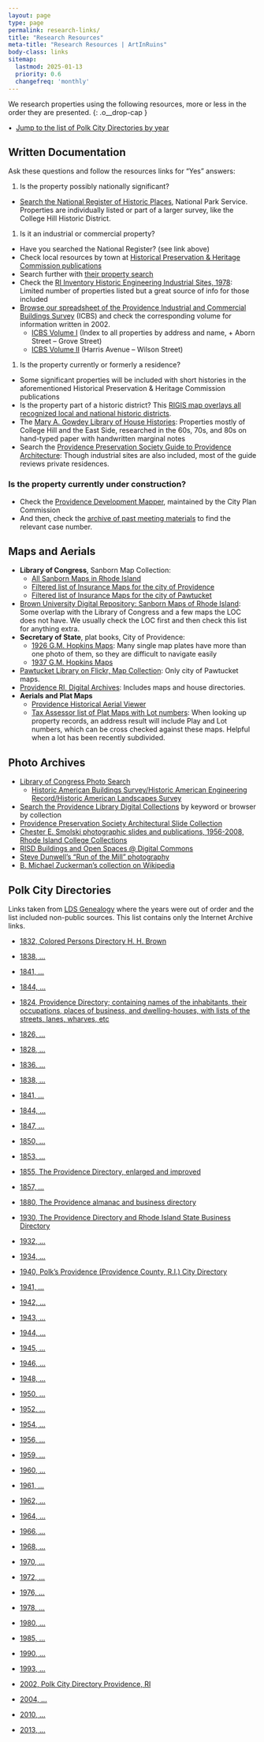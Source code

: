 ```yaml
---
layout: page
type: page
permalink: research-links/
title: "Research Resources"
meta-title: "Research Resources | ArtInRuins"
body-class: links
sitemap:
  lastmod: 2025-01-13
  priority: 0.6
  changefreq: 'monthly'
---
```


We research properties using the following resources, more or less in the order they are presented.
{: .o__drop-cap }

• 
[Jump to the list of Polk City Directories by year](#polk-city-directories)


## Written Documentation

Ask these questions and follow the resources links for “Yes” answers:

1. Is the property possibly nationally significant?
  + [Search the National Register of Historic Places](https://npgallery.nps.gov/NRHP/), National Park Service. Properties are individually listed or part of a larger survey, like the College Hill Historic District.
1. Is it an industrial or commercial property?
  + Have you searched the National Register? (see link above)
  + Check local resources by town at [Historical Preservation & Heritage Commission publications](https://preservation.ri.gov/historic-places/rihphc-publications)
  + Search further with [their property search](https://www.ri.gov/preservation/search/)
  + Check the [RI Inventory Historic Engineering Industrial Sites, 1978](https://sosri.access.preservica.com/uncategorized/IO_bc5d6334-5141-4bdf-9921-8df2a5b8d9b1/): Limited number of properties listed but a great source of info for those included
  + [Browse our spreadsheet of the Providence Industrial and Commercial Buildings Survey](https://docs.google.com/spreadsheets/d/1zT0SLBWB_mL0uKi5F7cwq1JQci0hQZMWx7_LfS5Ui60/edit?usp=sharing) (<span class="abbr">ICBS</span>) and check the corresponding volume for information written in 2002.
    + [ICBS Volume I](https://drive.google.com/file/d/1YlRG-QBQc0wz51a8q_31PCZSq7ozB8q0/view?usp=sharing) (Index to all properties by address and name, + Aborn Street – Grove Street)
    + [ICBS Volume II](https://drive.google.com/file/d/1ipaHdYWcp-0wdw3SuOnEWBWnmMoDRvJH/view?usp=sharing) (Harris Avenue – Wilson Street)
1. Is the property currently or formerly a residence?
  + Some significant properties will be included with short histories in the aforementioned Historical Preservation & Heritage Commission publications
  + Is the property part of a historic district? This [RIGIS map overlays all recognized local and national historic districts](https://rigis-edc.opendata.arcgis.com/datasets/edc::historic-districts/explore?location=41.812659,-71.407748,13.91).
  + The [Mary A. Gowdey Library of House Histories](https://gowdey.ppsri.org/): Properties mostly of College Hill and the East Side, researched in the 60s, 70s, and 80s on hand-typed paper with handwritten marginal notes
  + Search the [Providence Preservation Society Guide to Providence Architecture](https://guide.ppsri.org): Though industrial sites are also included, most of the guide reviews private residences.


### Is the property currently under construction?

+ Check the [Providence Development Mapper](https://pvdgis.maps.arcgis.com/apps/webappviewer/index.html?id=ab28206d40a54791b7128555cd8e7e18), maintained by the City Plan Commission
+ And then, check the [archive of past meeting materials](https://www.providenceri.gov/planning/cpc-meeting-materials-archive/) to find the relevant case number.


## Maps and Aerials

+ **Library of Congress**, Sanborn Map Collection:
  + [All Sanborn Maps in Rhode Island](https://www.loc.gov/collections/sanborn-maps/?fa=location:rhode+island)
  + [Filtered list of Insurance Maps for the city of Providence](https://www.loc.gov/collections/sanborn-maps/?fa=location:rhode+island%7Clocation:providence)
  + [Filtered list of Insurance Maps for the city of Pawtucket](https://www.loc.gov/collections/sanborn-maps/?fa=location:rhode+island%7Clocation:pawtucket)
+ [Brown University Digital Repository: Sanborn Maps of Rhode Island](https://repository.library.brown.edu/studio/collections/id_578/?selected_facets=mods_geographic_ssim%3AProvidence): Some overlap with the Library of Congress and a few maps the <span class="abbr">LOC</span> does not have. We usually check the LOC first and then check this list for anything extra.
+ **Secretary of State**, plat books, City of Providence:
  + [1926 G.M. Hopkins Maps](https://sosri.access.preservica.com/index.php?name=SO_28110d13-be1c-4811-842f-8ac9f44e4972): Many single map plates have more than one photo of them, so they are difficult to navigate easily
  + [1937 G.M. Hopkins Maps](https://sosri.access.preservica.com/index.php?name=SO_69b23a31-0ab1-4ec9-887f-28aa5818a32a)
+ [Pawtucket Library on Flickr, Map Collection](https://www.flickr.com/photos/pawtucketlibrary/collections/72157692991294082/): Only city of Pawtucket maps.
+ [Providence RI, Digital Archives](https://t93c12bb2a2098924.starter1ua.preservica.com/archive): Includes maps and house directories.
+ **Aerials and Plat Maps**
  + [Providence Historical Aerial Viewer](https://experience.arcgis.com/experience/df401367ce96417c9990726ab82b0dad/)
  + [Tax Assessor list of Plat Maps with Lot numbers](https://www.providenceri.gov/tax-assessors-maps/): When looking up property records, an address result will include Play and Lot numbers, which can be cross checked against these maps. Helpful when a lot has been recently subdivided.


## Photo Archives

+ [Library of Congress Photo Search](https://www.loc.gov/pictures/)
  + [Historic American Buildings Survey/Historic American Engineering Record/Historic American Landscapes Survey](https://www.loc.gov/pictures/collection/hh/)
+ [Search the Providence Library Digital Collections](https://provlibdigital.org/browse-collections) by keyword or browser by collection
+ [Providence Preservation Society Architectural Slide Collection](https://drive.google.com/drive/folders/144XfDEMR4o2mbyBVuJOheUrV2_RnpJFJ)
+ [Chester E. Smolski photographic slides and publications, 1956-2008, Rhode Island College Collections](https://digitalcollections.ric.edu/search?ln=en&p=Smolski&f=&action_search=Search&c=Special+Collections&c=Faculty%2FStaff+Scholarship&c=College+Archives&c=Student+Projects+and+Scholarship&sf=&so=d&rg=10&fti=1&fct__2=Image)
+ [RISD Buildings and Open Spaces @ Digital Commons](https://digitalcommons.risd.edu/risdbuildings/)
+ [Steve Dunwell’s “Run of the Mill” photography](https://stevedunwell.photoshelter.com/gallery/Mills/G0000dxEbA0wVtUk/0/C0000IBg4HzxYzoo)
+ [B. Michael Zuckerman’s collection on Wikipedia](https://commons.wikimedia.org/wiki/Category:BMZ:_Rhode_Island_Mills)

## Polk City Directories

Links taken from [LDS Genealogy](https://ldsgenealogy.com/RI/Providence-City-Directories.htm) where the years were out of order and the list included non-public sources. This list contains only the Internet Archive links.

+ [1832, Colored Persons Directory H. H. Brown](https://archive.org/details/ColoredPersonsDirectoryH.H.Brown1832/)
+ [1838, …](https://archive.org/details/ColoredPersonsDirectoryProvidenceH.H.Brown1838/)
+ [1841, …](https://archive.org/details/ColoredPersonsDirectoryProvidenceH.H.Brown1841/)
+ [1844, …](https://archive.org/details/ColoredPersonsDirectoryProvidence1844H.H.Brown/)

+ [1824, Providence Directory; containing names of the inhabitants, their occupations, places of business, and dwelling-houses, with lists of the streets, lanes, wharves, etc](https://archive.org/details/providencedirect1824unse)
+ [1826, …](https://archive.org/details/providencedirect1826unse)
+ [1828, …](https://archive.org/details/providencedirect1828unse)
+ [1836, …](https://archive.org/details/providencedirect1836unse)
+ [1838, …](https://archive.org/details/providencedirect1838unse)
+ [1841, …](https://archive.org/details/providencedirect1841unse)
+ [1844, …](https://archive.org/details/providencedirect1844unse)
+ [1847, …](https://archive.org/details/providencedirect1847unse)
+ [1850, …](https://archive.org/details/providencedirect1850unse)
+ [1853, …](https://archive.org/details/providencedirect1853unse)
+ [1855, The Providence Directory, enlarged and improved](https://archive.org/details/providencedirect1855unse)
+ [1857, …](https://archive.org/details/providencedirect1857unse)
+ [1880, The Providence almanac and business directory](https://archive.org/details/providencealmana00prov/)
+ [1930, The Providence Directory and Rhode Island State Business Directory](https://archive.org/details/providencedirectunse/)
+ [1932, …](https://archive.org/details/providencedirectunse_0/)
+ [1934, …](https://archive.org/details/providencedirectunse_1/)
+ [1940, Polk’s Providence (Providence County, R.I.) City Directory](https://archive.org/details/polksprovidencep1940unse/)
+ [1941, …]()
+ [1942, …](https://archive.org/details/polksprovidencep1942unse/)
+ [1943, …](https://archive.org/details/polksprovidencep1943unse/)
+ [1944, …](https://archive.org/details/polksprovidencep1944unse/)
+ [1945, …](https://archive.org/details/polksprovidencep1945unse/)
+ [1946, …](https://archive.org/details/polksprovidencep1946unse/)
+ [1948, …](https://archive.org/details/polksprovidencep1948unse/)
+ [1950, …](https://archive.org/details/polksprovidencep1950unse/)
+ [1952, …](https://archive.org/details/polksprovidencepunse/)
+ [1954, …](https://archive.org/details/polksprovidencepunse_0/)
+ [1956, …](https://archive.org/details/polksprovidencepunse_1/)
+ [1959, …](https://archive.org/details/polksprovidencep1959unse/)
+ [1960, …](https://archive.org/details/polksprovidencep1960unse/)
+ [1961, …](https://archive.org/details/polksprovidencep1961unse/)
+ [1962, …](https://archive.org/details/polksprovidencepunse_2/)
+ [1964, …](https://archive.org/details/polksprovidencep00unse/)
+ [1966, …](https://archive.org/details/polksprovidencep00unse_0/)
+ [1968, …](https://archive.org/details/polksprovidencepunse_3/)
+ [1970, …](https://archive.org/details/polksprovidencep00unse_1/)
+ [1972, …](https://archive.org/details/polksprovidencep00unse_2/)
+ [1976, …](https://archive.org/details/providenceprovid00unse/)
+ [1978, …](https://archive.org/details/providenceprovid00unse_0/)
+ [1980, …](https://archive.org/details/providenceprovid00unse_1/)
+ [1985, …](https://archive.org/details/providenceprovid00unse_2/)
+ [1990, …](https://archive.org/details/providencerhodei00unse/)
+ [1993, …](https://archive.org/details/polkprovidencerh00unse/)
+ [2002, Polk City Directory Providence, RI](https://archive.org/details/polkcitydirector00unse/)
+ [2004, …](https://archive.org/details/polkcitydirector00unse_0/)
+ [2010, …](https://archive.org/details/polkcitydirector00unse_2/)
+ [2013, …](https://archive.org/details/polkcitydirector00unse_3/)
